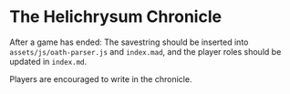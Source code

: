 # The Helichrysum Chronicle

After a game has ended: The savestring should be inserted into `assets/js/oath-parser.js` and `index.mad`, and the player roles should be updated in `index.md`.

Players are encouraged to write in the chronicle.
